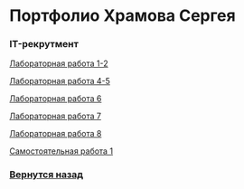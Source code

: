 # Портфолио Храмова Сергея

### IT-рекрутмент

<a href="https://github.com/Serega89Kh/Serega89Kh.github.io/blob/master/4kurs/IT/%D0%9B%D0%A01-2%2C%20%D0%A5%D1%80%D0%B0%D0%BC%D0%BE%D0%B2%20%D0%A1%D0%B5%D1%80%D0%B3%D0%B5%D0%B9.docx">Лабораторная работа 1-2</a>

<a href="https://github.com/Serega89Kh/Serega89Kh.github.io/tree/master/4kurs/IT/%D0%9B%D0%A04-5">Лабораторная работа 4-5</a>

<a href="https://github.com/Serega89Kh/Serega89Kh.github.io/blob/master/4kurs/IT/%D0%9B%D0%A06%2C%20%D0%A5%D1%80%D0%B0%D0%BC%D0%BE%D0%B2%20%D0%A1%D0%B5%D1%80%D0%B3%D0%B5%D0%B9.pptx">Лабораторная работа 6</a>

<a href="https://github.com/Serega89Kh/Serega89Kh.github.io/blob/master/4kurs/IT/%D0%9B%D0%A07%2C%20%D0%A5%D1%80%D0%B0%D0%BC%D0%BE%D0%B2%20%D0%A1%D0%B5%D1%80%D0%B3%D0%B5%D0%B9.docx">Лабораторная работа 7</a>

<a href="https://github.com/Serega89Kh/Serega89Kh.github.io/blob/master/4kurs/IT/%D0%9B%D0%A08%2C%20%D0%A5%D1%80%D0%B0%D0%BC%D0%BE%D0%B2%20%D0%A1%D0%B5%D1%80%D0%B3%D0%B5%D0%B9.docx">Лабораторная работа 8</a>

<a href="https://github.com/Serega89Kh/Serega89Kh.github.io/blob/master/4kurs/IT/%D0%A1%D0%A01%2C%20%D0%A5%D1%80%D0%B0%D0%BC%D0%BE%D0%B2%20%D0%A1%D0%B5%D1%80%D0%B3%D0%B5%D0%B9.docx">Самостоятельная работа 1</a>

### <a href="https://serega89kh.github.io">Вернутся назад</a>
